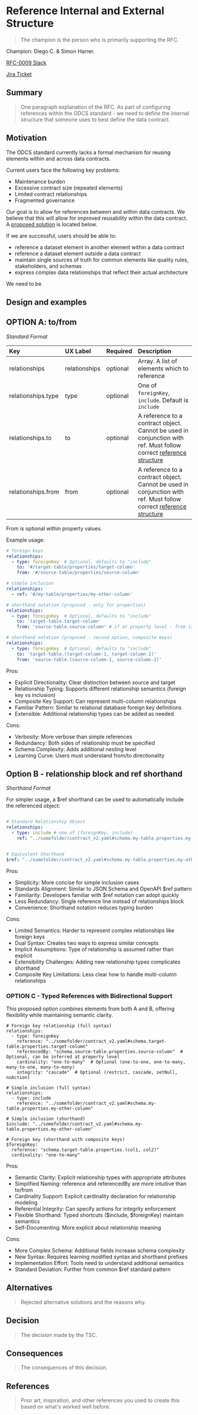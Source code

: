 # Reference Internal and External Structure

> The champion is the person who is primarily supporting the RFC.

Champion: Diego C. & Simon Harrer.

[RFC-0009 Slack](https://data-mesh-learning.slack.com/archives/C08EF0M2FFV)

[Jira Ticket](https://bitol-io.atlassian.net/browse/ODCS-48?atlOrigin=eyJpIjoiNWNkM2M2MGYxZmM5NDYyMmI0NGEyYzY1ZjA2Yzg1MDEiLCJwIjoiaiJ9)


## Summary

> One paragraph explanation of the RFC.
As part of configuring references within the ODCS standard - we need to define the internal structure that someone uses to best define the data contract. 

## Motivation

The ODCS standard currently lacks a formal mechanism for reusing elements within and across data contracts.

Current users face the following key problems:

- Maintenance burden
- Excessive contract size (repeated elements)
- Limited contract relationships
- Fragmented governance

Our goal is to allow for references between and within data contracts. We believe that this will allow for improved reusability within the data contract. A [proposed solution](#main-proposed-solution) is located below. 

If we are successful, users should be able to:

- reference a dataset element in another element within a data contract 
- reference a dataset element outside a data contract
- maintain single sources of truth for common elements like quality rules, stakeholders, and schemas
- express complex data relationships that reflect their actual architecture

We need to be 

## Design and examples


## OPTION A: to/from
*Standard Format*

|Key | UX Label | Required | Description|
|:----|:----|:----|:----|
|relationships| relationships | optional| Array. A list of elements which to reference|
|relationships.type | type | optional | One of `foreignKey`, `include`. Default is `include`|
|relationships.to | to | optional | A reference to a contract object. Cannot be used in conjunction with ref. Must follow correct [reference structure](#basic-format) |
| relationships.from| from | optional |A reference to a contract object.  Cannot be used in conjunction with ref. Must follow correct [reference structure](#basic-format)|

From is optional within property values. 

Example usage:

```yaml
# foreign keys 
relationships:
  - type: foreignKey  # Optional, defaults to "include"
    to: '#/target-table/properties/target-column'
    from: '#/source-table/properties/source-column'

# simple inclusion
relationships:
  - ref: '#/my-table/properties/my-other-column'

# shorthand notation (proposed - only for properties)
relationships:
  - type: foreignKey  # Optional, defaults to "include"
    to: 'target-table.target-column'
    from: 'source-table.source-column' # if at property level - from is optional or maybe even forbidden at property level

# shorthand notation (proposed - second option, composite keys)
relationships:
  - type: foreignKey  # Optional, defaults to "include"
    to: 'target-table.(target-column-1, target-column-2)'
    from: 'source-table.(source-column-1, source-column-2)'

```
Pros:

- Explicit Directionality: Clear distinction between source and target
- Relationship Typing: Supports different relationship semantics (foreign key vs inclusion)
- Composite Key Support: Can represent multi-column relationships
- Familiar Pattern: Similar to relational database foreign key definitions
- Extensible: Additional relationship types can be added as needed

Cons:

- Verbosity: More verbose than simple references
- Redundancy: Both sides of relationship must be specified
- Schema Complexity: Adds additional nesting level
- Learning Curve: Users must understand from/to directionality

## Option B - relationship block and ref shorthand

*Shorthand Format*

For simpler usage, a $ref shorthand can be used to automatically include the referenced object:

``` yaml

# Standard Relationship Object
relationships:
  - type: include # one of (foreignKey, include)
    ref: "../somefolder/contract_v2.yaml#schema.my-table.properties.my-other-column"


# Equivalent Shorthand
$ref: "../somefolder/contract_v2.yaml#schema.my-table.properties.my-other-column"

```

Pros:

- Simplicity: More concise for simple inclusion cases
- Standards Alignment: Similar to JSON Schema and OpenAPI $ref pattern
- Familiarity: Developers familiar with $ref notation can adopt quickly
- Less Redundancy: Single reference line instead of relationships block
- Convenience: Shorthand notation reduces typing burden

Cons:

- Limited Semantics: Harder to represent complex relationships like foreign keys
- Dual Syntax: Creates two ways to express similar concepts
- Implicit Assumptions: Type of relationship is assumed rather than explicit
- Extensibility Challenges: Adding new relationship types complicates shorthand
- Composite Key Limitations: Less clear how to handle multi-column relationships

### OPTION C - Typed References with Bidirectional Support

This proposed option combines elements from both A and B, offering flexibility while maintaining semantic clarity.

```
# Foreign key relationship (full syntax)
relationships:
  - type: foreignKey
    reference: "../somefolder/contract_v2.yaml#schema.target-table.properties.target-column"
    referencedBy: "schema.source-table.properties.source-column"  # Optional, can be inferred at property level
    cardinality: "one-to-many"  # Optional (one-to-one, one-to-many, many-to-one, many-to-many)
    integrity: "cascade"  # Optional (restrict, cascade, setNull, noAction)

# Simple inclusion (full syntax)
relationships:
  - type: include  
    reference: "../somefolder/contract_v2.yaml#schema.my-table.properties.my-other-column"

# Simple inclusion (shorthand)
$include: "../somefolder/contract_v2.yaml#schema.my-table.properties.my-other-column"

# Foreign key (shorthand with composite keys)
$foreignKey: 
  reference: "schema.target-table.properties.(col1, col2)"
  cardinality: "one-to-many"
```

Pros:

- Semantic Clarity: Explicit relationship types with appropriate attributes
- Simplified Naming: reference and referencedBy are more intuitive than to/from
- Cardinality Support: Explicit cardinality declaration for relationship modeling
- Referential Integrity: Can specify actions for integrity enforcement
- Flexible Shorthand: Typed shortcuts ($include, $foreignKey) maintain semantics
- Self-Documenting: More explicit about relationship meaning

Cons:

- More Complex Schema: Additional fields increase schema complexity
- New Syntax: Requires learning modified syntax and shorthand prefixes
- Implementation Effort: Tools need to understand additional semantics
- Standard Deviation: Further from common $ref standard pattern

## Alternatives

> Rejected alternative solutions and the reasons why.

## Decision

> The decision made by the TSC.

## Consequences

> The consequences of this decision.

## References

> Prior art, inspiration, and other references you used to create this based on what's worked well before.
